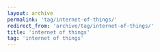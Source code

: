 ```yaml
---
layout: archive
permalink: 'tag/internet-of-things/'
redirect_from: 'archive/tag/internet-of-things/'
title: 'internet of things'
tag: 'internet of things'
---
```

